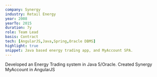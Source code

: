 ```yaml
---
company: Synergy
industry: Retail Energy
year: 2008
yearTo: 2015
duration: 7y
role: Team Lead
basis: Contract
tech: [AngularJS,Java,Spring,Oracle DBMS]
highlight: true
snippet: Java based energy trading app, and MyAccount SPA.
---
```

Developed an Energy Trading system in Java 5/Oracle. Created
Synergy MyAccount in AngularJS
